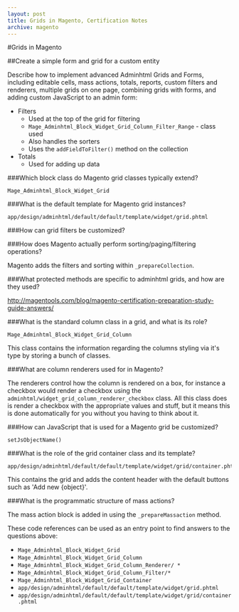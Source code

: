 ```yaml
---
layout: post
title: Grids in Magento, Certification Notes
archive: magento
---
```

#Grids in Magento

##Create a simple form and grid for a custom entity

Describe how to implement advanced Adminhtml Grids and Forms, including editable cells, mass actions, totals, reports, custom filters and renderers, multiple grids on one page, combining grids with forms, and adding custom JavaScript to an admin form:

- Filters
	- Used at the top of the grid for filtering
	- `Mage_Adminhtml_Block_Widget_Grid_Column_Filter_Range` - class used
	- Also handles the sorters
	- Uses the `addFieldToFilter()` method on the collection
- Totals
	- Used for adding up data

###Which block class do Magento grid classes typically extend?

	Mage_Adminhtml_Block_Widget_Grid

###What is the default template for Magento grid instances?

	app/design/adminhtml/default/default/template/widget/grid.phtml

###How can grid filters be customized?

###How does Magento actually perform sorting/paging/filtering operations?

Magento adds the filters and sorting within `_prepareCollection`.

###What protected methods are specific to adminhtml grids, and how are they used?

http://magentools.com/blog/magento-certification-preparation-study-guide-answers/

###What is the standard column class in a grid, and what is its role?

	Mage_Adminhtml_Block_Widget_Grid_Column

This class contains the information regarding the columns styling via it's type by storing a bunch of classes.

###What are column renderers used for in Magento?

The renderers control how the column is rendered on a box, for instance a checkbox would render a checkbox
using the `adminhtml/widget_grid_column_renderer_checkbox` class. All this class does is render a checkbox with the appropriate values and stuff, but it means this is done automatically for you without you having to think about it.

###How can JavaScript that is used for a Magento grid be customized?

	setJsObjectName()

###What is the role of the grid container class and its template?

	app/design/adminhtml/default/default/template/widget/grid/container.phtml

This contains the grid and adds the content header with the default buttons such as 'Add new {object}'.

###What is the programmatic structure of mass actions? 

The mass action block is added in using the `_prepareMassaction` method.

These code references can be used as an entry point to find answers to the questions above:

- `Mage_Adminhtml_Block_Widget_Grid`
- `Mage_Adminhtml_Block_Widget_Grid_Column`
- `Mage_Adminhtml_Block_Widget_Grid_Column_Renderer/ *`
- `Mage_Adminhtml_Block_Widget_Grid_Column_Filter/* `
- `Mage_Adminhtml_Block_Widget_Grid_Container`
- `app/design/adminhtml/default/default/template/widget/grid.phtml`
- `app/design/adminhtml/default/default/template/widget/grid/container.phtml`
